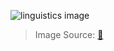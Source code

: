 ![linguistics image][img]
> Image Source: [🔗]

[🔗]: https://www.mta.ca/uploadedImages/Community/Academics/Faculty_of_Arts/Modern_Languages_and_Literatures/Linguistics/LinguisticsWordleLarge.jpg
[img]: https://www.mta.ca/uploadedImages/Community/Academics/Faculty_of_Arts/Modern_Languages_and_Literatures/Linguistics/LinguisticsWordleLarge.jpg "Linguistics"
